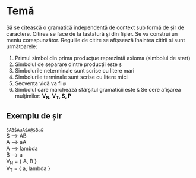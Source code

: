 # Temă
Să se citească o gramatică independentă de context sub formă de șir de caractere. Citirea se face de la tastatură și din fișier. Se va construi un meniu corespunzător. Regulile de citire se afișsează înaintea citirii și sunt următoarele:
1. Primul simbol din prima producțue reprezintă axioma (simbolul de start)
2. Simbolul de separare dintre producții este `$`
3. Simbolurile neterminale sunt scrise cu litere mari
4. Simbolurile terminale sunt scrise cu litere mici
5. Secvența vidă va fi `@`
6. Simbolul care marchează sfârșitul gramaticii este `&`
Se cere afișarea mulțimilor: <b>V<sub>N</sub>, V<sub>T</sub>, S, P</b>
## Exemplu de șir
`SAB$AaA$A@$Ba&` <br/>
S --> AB <br/>
A --> aA <br/>
A --> lambda <br/>
B --> a <br/>
V<sub>N</sub> = { A, B } <br/>
V<sub>T</sub> = { a, lambda } <br/>
